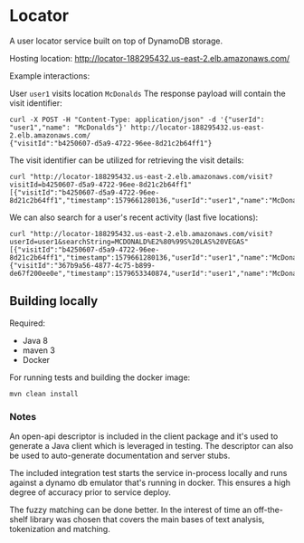 # Locator

A user locator service built on top of DynamoDB storage.

Hosting location: http://locator-188295432.us-east-2.elb.amazonaws.com/

Example interactions:

User `user1` visits location `McDonalds`
The response payload will contain the visit identifier:

```
curl -X POST -H "Content-Type: application/json" -d '{"userId": "user1","name": "McDonalds"}' http://locator-188295432.us-east-2.elb.amazonaws.com/
{"visitId":"b4250607-d5a9-4722-96ee-8d21c2b64ff1"}
```


The visit identifier can be utilized for retrieving the visit details:

```
curl "http://locator-188295432.us-east-2.elb.amazonaws.com/visit?visitId=b4250607-d5a9-4722-96ee-8d21c2b64ff1"
[{"visitId":"b4250607-d5a9-4722-96ee-8d21c2b64ff1","timestamp":1579661280136,"userId":"user1","name":"McDonalds"}]
```

We can also search for a user's recent activity (last five locations):

```
curl "http://locator-188295432.us-east-2.elb.amazonaws.com/visit?userId=user1&searchString=MCDONALD%E2%80%99S%20LAS%20VEGAS"
[{"visitId":"b4250607-d5a9-4722-96ee-8d21c2b64ff1","timestamp":1579661280136,"userId":"user1","name":"McDonalds"},{"visitId":"367b9a56-4877-4c75-b899-de67f200ee0e","timestamp":1579653340874,"userId":"user1","name":"McDonalds"}]
```  

## Building locally

Required:

- Java 8
- maven 3
- Docker

For running tests and building the docker image:

```
mvn clean install
```

### Notes

An open-api descriptor is included in the client package and it's used to generate a Java client which is leveraged in testing.
The descriptor can also be used to auto-generate documentation and server stubs. 

The included integration test starts the service in-process locally and runs against a dynamo db emulator that's running in docker.
This ensures a high degree of accuracy prior to service deploy.

The fuzzy matching can be done better. In the interest of time an off-the-shelf library was chosen that covers the main bases of text analysis, tokenization and matching.

      
